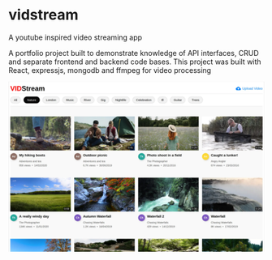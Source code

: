# vidstream
A youtube inspired video streaming app

<p>
	A portfolio project built to demonstrate knowledge of API interfaces, CRUD and separate frontend and backend code bases. This project was built with React, expressjs, mongodb and ffmpeg for video processing
</p>

![alt text](https://raw.githubusercontent.com/kdan80/vidstream/master/frontend/public/vidstream.webp)
